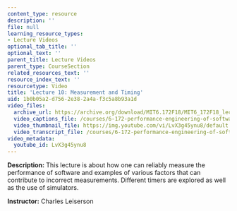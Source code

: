 ```yaml
---
content_type: resource
description: ''
file: null
learning_resource_types:
- Lecture Videos
optional_tab_title: ''
optional_text: ''
parent_title: Lecture Videos
parent_type: CourseSection
related_resources_text: ''
resource_index_text: ''
resourcetype: Video
title: 'Lecture 10: Measurement and Timing'
uid: 1b0b05a2-d756-2e38-2a4a-f3c5a8b93a1d
video_files:
  archive_url: https://archive.org/download/MIT6.172F18/MIT6_172F18_lecture_10_300k.mp4
  video_captions_file: /courses/6-172-performance-engineering-of-software-systems-fall-2018/b4d91c14d5785abb902a8f12ddf3ac39_LvX3g45ynu8.vtt
  video_thumbnail_file: https://img.youtube.com/vi/LvX3g45ynu8/default.jpg
  video_transcript_file: /courses/6-172-performance-engineering-of-software-systems-fall-2018/faff65ad19daa1c45ff1491233e901ff_LvX3g45ynu8.pdf
video_metadata:
  youtube_id: LvX3g45ynu8
---
```


**Description:** This lecture is about how one can reliably measure the performance of software and examples of various factors that can contribute to incorrect measurements. Different timers are explored as well as the use of simulators.

**Instructor:** Charles Leiserson